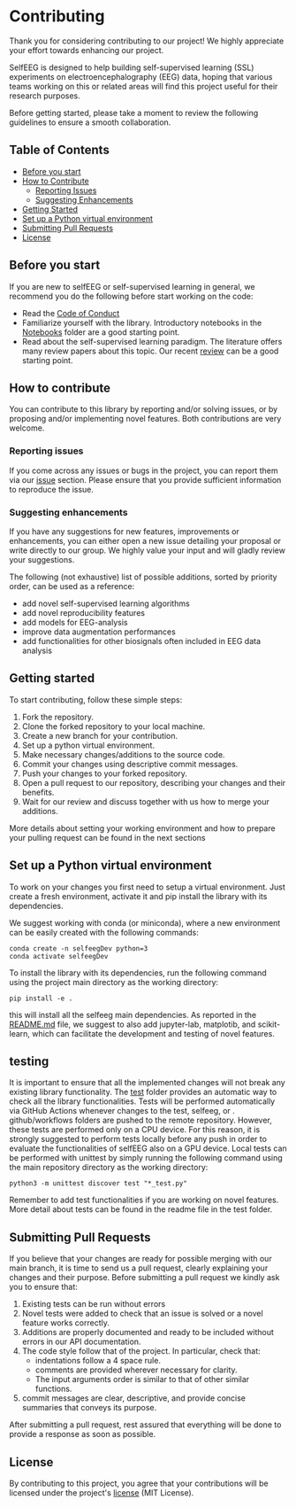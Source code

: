 # Contributing

Thank you for considering contributing to our project! We highly appreciate your effort towards enhancing our project.

SelfEEG is designed to help building self-supervised learning (SSL) experiments on electroencephalography (EEG) data, hoping that various teams working on this or related areas will find this project useful for their research purposes.

Before getting started, please take a moment to review the following guidelines to ensure a smooth collaboration.

## Table of Contents
* [Before you start](#Before-you-start)
* [How to Contribute](#How-to-contribute)
  * [Reporting Issues](#Reporting-issues)
  * [Suggesting Enhancements](#Suggesting-enhancements)
* [Getting Started](#Getting-started)
* [Set up a Python virtual environment](#Set-up-a-Python-virtual-environment)
* [Submitting Pull Requests](#Submitting-Pull-Requests)
* [License](#License)

## Before you start

If you are new to selfEEG or self-supervised learning in general, we recommend you do the following before start working on the code:

 * Read the [Code of Conduct](https://github.com/MedMaxLab/selfEEG)
 * Familiarize yourself with the library. Introductory notebooks in the [Notebooks](https://github.com/MedMaxLab/selfEEG/Notebooks) folder are a good starting point.
 * Read about the self-supervised learning paradigm. The literature offers many review papers about this topic. Our recent [review](https://www.techrxiv.org/articles/preprint/Applications_of_Self-Supervised_Learning_to_Biomedical_Signals_where_are_we_now/22567021) can be a good starting point.

## How to contribute

You can contribute to this library by reporting and/or solving issues, or by proposing and/or implementing novel features. Both contributions are very welcome. 


### Reporting issues

If you come across any issues or bugs in the project, you can report them via our [issue](https://github.com/MedMaxLab/selfEEG/issues) section. Please ensure that you provide sufficient information to reproduce the issue.

### Suggesting enhancements

If you have any suggestions for new features, improvements or enhancements, you can either open a new issue detailing your proposal or write directly to our group. We highly value your input and will gladly review your suggestions.

The following (not exhaustive) list of possible additions, sorted by priority order, can be used as a reference:

* add novel self-supervised learning algorithms
* add novel reproducibility features
* add models for EEG-analysis
* improve data augmentation performances
* add functionalities for other biosignals often included in EEG data analysis

## Getting started
To start contributing, follow these simple steps:

1. Fork the repository.
2. Clone the forked repository to your local machine. 
3. Create a new branch for your contribution.
4. Set up a python virtual environment.
5. Make necessary changes/additions to the source code.
6. Commit your changes using descriptive commit messages.
7. Push your changes to your forked repository.
8. Open a pull request to our repository, describing your changes and their benefits.
9. Wait for our review and discuss together with us how to merge your additions.

More details about setting your working environment and how to prepare your pulling request can be found in the next sections


## Set up a Python virtual environment

To work on your changes you first need to setup a virtual environment. 
Just create a fresh environment, activate it and pip install the library with its dependencies. 

We suggest working with conda (or miniconda), where a new environment can be easily created with the following commands:

```
conda create -n selfeegDev python=3
conda activate selfeegDev
```
To install the library with its dependencies, run the following command using the project main directory as the working directory:
```
pip install -e .
```
this will install all the selfeeg main dependencies. As reported in the [README.md](README.md) file, we suggest to also add jupyter-lab, matplotib, and scikit-learn, which can facilitate the development and testing of novel features.

## testing

It is important to ensure that all the implemented changes will not break any existing library functionality. The [test](/test) folder provides an automatic way to check all the library functionalities. Tests will be performed automatically via GitHub Actions whenever changes to the test, selfeeg, or . github/workflows folders are pushed to the remote repository. However, these tests are performed only on a CPU device. For this reason, it is strongly suggested to perform tests locally before any push in order to evaluate the functionalities of selfEEG also on a GPU device. 
Local tests can be performed with unittest by simply running the following command using the main repository directory as the working directory:

```
python3 -m unittest discover test "*_test.py"
```

Remember to add test functionalities if you are working on novel features. More detail about tests can be found in the readme file in the test folder.


## Submitting Pull Requests

If you believe that your changes are ready for possible merging with our main branch, it is time to send us a pull request, clearly explaining your changes and their purpose. Before submitting a pull request we kindly ask you to ensure that:

1. Existing tests can be run without errors
2. Novel tests were added to check that an issue is solved or a novel feature works correctly.
3. Additions are properly documented and ready to be included without errors in our API documentation. 
4. The code style follow that of the project. In particular, check that:
   * indentations follow a 4 space rule.
   * comments are provided wherever necessary for clarity.
   * The input arguments order is similar to that of other similar functions.
5. commit messages are clear, descriptive, and provide concise summaries that conveys its purpose.

After submitting a pull request, rest assured that everything will be done to provide a response as soon as possible.

## License

By contributing to this project, you agree that your contributions will be licensed under the project's [license](LICENSE.md) (MIT License).